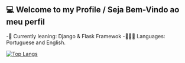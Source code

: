 ## :computer: Welcome to my Profile / Seja Bem-Vindo ao meu perfil

-🌄 Currently leaning: Django & Flask Framewok
-🤷🏾‍♂️ Languages: Portuguese and English.

[![Top Langs](https://github-readme-stats.vercel.app/api/top-langs/?username=Himelsu007&layout=compact&thee=tokyonight)](https://github.com/Himelsu007/github-readme-stats)





